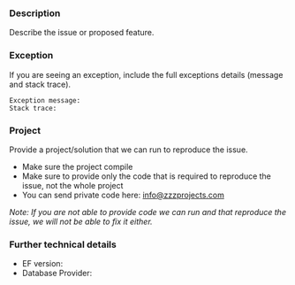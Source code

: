 ### Description
Describe the issue or proposed feature.

### Exception
If you are seeing an exception, include the full exceptions details (message and stack trace).

```
Exception message:
Stack trace:
```

### Project
Provide a project/solution that we can run to reproduce the issue.
- Make sure the project compile
- Make sure to provide only the code that is required to reproduce the issue, not the whole project
- You can send private code here: info@zzzprojects.com

_Note: If you are not able to provide code we can run and that reproduce the issue, we will not be able to fix it either._

### Further technical details
- EF version:
- Database Provider:
